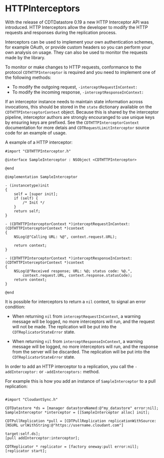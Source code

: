 # HTTPInterceptors

With the release of CDTDatastore 0.19 a new HTTP Interceptor API was introduced.
HTTP Interceptors allow the developer to modify the HTTP requests and responses
during the replication process.

Interceptors can be used to implement your own authentication schemes, for
example OAuth, or provide custom headers so you can perform your own analysis on
usage. They can also be used to monitor the requests made by the library.

To monitor or make changes to HTTP requests, conformance to the protocol `CDTHTTPInterceptor`
is required and you need to implement one of the following methods:

- To modify the outgoing request, `-interceptRequestInContext:`
- To modify the incoming response, `-interceptResponseInContext:`

If an interceptor instance needs to maintain state information across
invocations, this should be stored in the `state` dictionary available
on the `CDTHTTPInterceptorContext` object. Because this is shared by
the interceptor pipeline, interceptor authors are strongly encouranged
to use unique keys by ensuring keys are prefixed. See the
`CDTHTTPInterceptorContext` documentation for more detais and
`CDTRequestLimitInterceptor` source code for an example of usage.

A example of a HTTP interceptor:

```objc
#import "CDTHTTPInterceptor.h"

@interface SampleInterceptor : NSObject <CDTHTTPInterceptor>

@end

@implementation SampleInterceptor

- (instancetype)init
{
    self = [super init];
    if (self) {
        /* Init */
    }
    return self;
}

- (CDTHTTPInterceptorContext *)interceptRequestInContext:(CDTHTTPInterceptorContext *)context
{
    NSLog(@"Calling URL: %@", context.request.URL);

    return context;
}

- (CDTHTTPInterceptorContext *)interceptResponseInContext:(CDTHTTPInterceptorContext *)context
{
    NSLog(@"Received response; URL: %@; status code: %@.",
        context.request.URL, context.response.statusCode);
    return context;
}

@end

```

It is possible for interceptors to return a `nil` context, to signal
an error condition:

- When returning `nil` from `interceptRequestInContext`, a warning
  message will be logged, no more interceptors will run, and the
  request will not be made. The replication will be put into the
  `CDTReplicatorStateError` state.
  
- When returning `nil` from `interceptResponseInContext`, a warning
  message will be logged, no more interceptors will run, and the
  response from the server will be discarded. The replication will be
  put into the `CDTReplicatorStateError` state.

In order to add an HTTP interceptor to a replication, you call the `-addInterceptor:` or
`-addInterceptors:` method.

For example this is how you add an instance of `SampleInterceptor` to a pull replication:

```objc

#import "CloudantSync.h"

CDTDatastore *ds = [manager datastoreNamed:@"my_datastore" error:nil];
SampleInterceptor *interceptor = [[SampleInterceptor alloc] init];

CDTPullReplication *pull = [CDTPullReplication replicationWithSource:[NSURL urlWithString:@"https://username.cloudant.com"]
                                                               target:self.ds];
[pull addInterceptor:interceptor];

CDTReplicator * replicator = [factory oneway:pull error:nil];
[replicator start];
```

